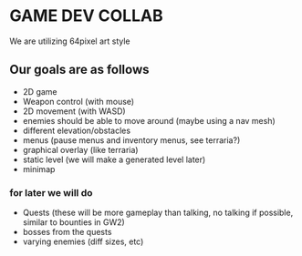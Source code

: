 # GAME DEV COLLAB

We are utilizing 64pixel art style

## Our goals are as follows

- 2D game
- Weapon control (with mouse)
- 2D movement (with WASD)
- enemies should be able to move around (maybe using a nav mesh)
- different elevation/obstacles
- menus (pause menus and inventory menus, see terraria?)
- graphical overlay (like terraria)
- static level (we will make a generated level later)
- minimap

### for later we will do
- Quests (these will be more gameplay than talking, no talking if possible, similar to bounties in GW2)
- bosses from the quests
- varying enemies (diff sizes, etc)
